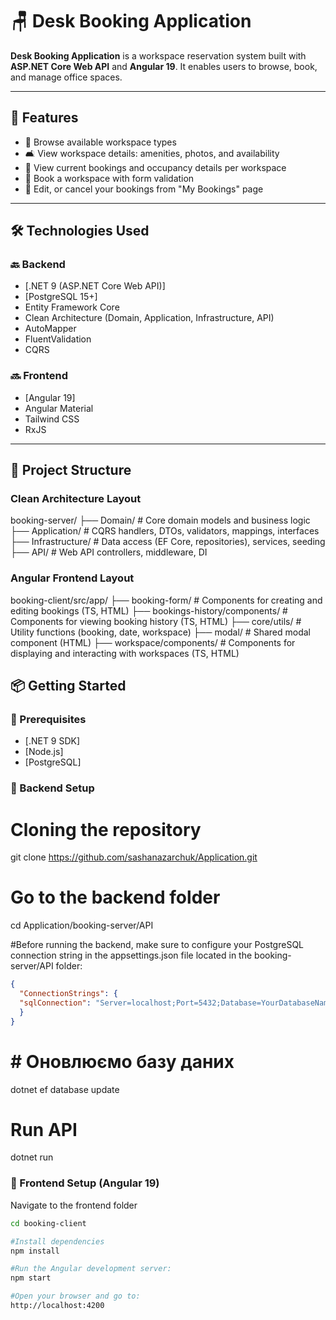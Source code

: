  # 🪑 Desk Booking Application

**Desk Booking Application** is a workspace reservation system built with **ASP.NET Core Web API** and **Angular 19**. It enables users to browse, book, and manage office spaces.

---

## 🚀 Features

- 📍 Browse available workspace types
- 🛋️ View workspace details: amenities, photos, and availability
- 📅 View current bookings and occupancy details per workspace
- 📝 Book a workspace with form validation
- 👤 Edit, or cancel your bookings from "My Bookings" page

---

## 🛠️ Technologies Used

### 🔙 Backend
- [.NET 9 (ASP.NET Core Web API)]
- [PostgreSQL 15+]
- Entity Framework Core
- Clean Architecture (Domain, Application, Infrastructure, API)
- AutoMapper
- FluentValidation
- CQRS


### 🔜 Frontend
- [Angular 19] 
- Angular Material
- Tailwind CSS
- RxJS  

---

## 📁 Project Structure

### Clean Architecture Layout

booking-server/
├── Domain/ 	# Core domain models and business logic
├── Application/ # CQRS handlers, DTOs, validators, mappings, interfaces
├── Infrastructure/ # Data access (EF Core, repositories), services, seeding
├── API/ # Web API controllers, middleware, DI


### Angular Frontend Layout

booking-client/src/app/
├── booking-form/   # Components for creating and editing bookings (TS, HTML)
├── bookings-history/components/ # Components for viewing booking history (TS, HTML)
├── core/utils/     # Utility functions (booking, date, workspace)
├── modal/    # Shared modal component (HTML)
├── workspace/components/   # Components for displaying and interacting with workspaces (TS, HTML)



## 📦 Getting Started

### 📌 Prerequisites

- [.NET 9 SDK] 
- [Node.js] 
- [PostgreSQL] 



### 🔧 Backend Setup

# Cloning the repository
git clone https://github.com/sashanazarchuk/Application.git

# Go to the backend folder
cd Application/booking-server/API

#Before running the backend, make sure to configure your PostgreSQL connection string in the appsettings.json file located in the booking-server/API folder:

```json
{
  "ConnectionStrings": {
  "sqlConnection": "Server=localhost;Port=5432;Database=YourDatabaseName;User Id=YourUserId;Password=YourPassword;"
  } 
}

```
# # Оновлюємо базу даних
dotnet ef database update

# Run API
dotnet run



### 🚀 Frontend Setup (Angular 19)

Navigate to the frontend folder

```bash
cd booking-client

#Install dependencies
npm install

#Run the Angular development server:
npm start

#Open your browser and go to:
http://localhost:4200

